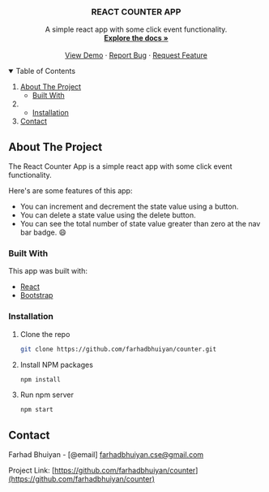 <br />
<p align="center">

  <h3 align="center">REACT COUNTER APP</h3>

  <p align="center">
    A simple react app with some click event functionality.
    <br />
    <a href="https://github.com/farhadbhuiyan/counter"><strong>Explore the docs »</strong></a>
    <br />
    <br />
    <a href="https://github.com/farhadbhuiyan/counter">View Demo</a>
    ·
    <a href="https://github.com/farhadbhuiyan/counter/issues">Report Bug</a>
    ·
    <a href="https://github.com/farhadbhuiyan/counter/issues">Request Feature</a>
  </p>
</p>

<!-- TABLE OF CONTENTS -->
<details open="open">
  <summary>Table of Contents</summary>
  <ol>
    <li>
      <a href="#about-the-project">About The Project</a>
      <ul>
        <li><a href="#built-with">Built With</a></li>
      </ul>
    </li>
    <li>
      <ul>
        <li><a href="#installation">Installation</a></li>
      </ul>
    </li>
    <li><a href="#contact">Contact</a></li>
  </ol>
</details>

<!-- ABOUT THE PROJECT -->

## About The Project

The React Counter App is a simple react app with some click event functionality.

Here's are some features of this app:

- You can increment and decrement the state value using a button.
- You can delete a state value using the delete button.
- You can see the total number of state value greater than zero at the nav bar badge. :smile:

### Built With

This app was built with:

- [React](https://reactjs.org)
- [Bootstrap](https://getbootstrap.com)

### Installation

1. Clone the repo
   ```sh
   git clone https://github.com/farhadbhuiyan/counter.git
   ```
2. Install NPM packages
   ```sh
   npm install
   ```
3. Run npm server
   ```sh
   npm start
   ```

<!-- CONTACT -->

## Contact

Farhad Bhuiyan - [@email] farhadbhuiyan.cse@gmail.com

Project Link: [https://github.com/farhadbhuiyan/counter](https://github.com/farhadbhuiyan/counter)
